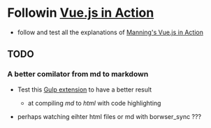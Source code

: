 
# Followin [Vue.js in Action](https://www.manning.com/books/vue-js-in-action)

* follow and test all the explanations of [Manning's Vue.js in Action](https://www.manning.com/books/vue-js-in-action)

## TODO


### A better comilator from md to markdown
* Test this [Gulp extension](https://www.npmjs.com/package/gulp-md-docs) to have a better result 
  * at compiling *md* to *html* with code highlighting

* perhaps watching eihter html files or md with borwser_sync ???
